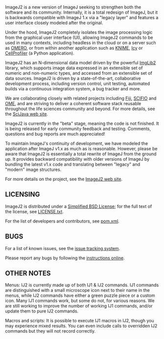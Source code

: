ImageJ2 is a new version of ImageJ seeking to strengthen both the software and
its community. Internally, it is a total redesign of ImageJ, but it is
backwards compatible with ImageJ 1.x via a "legacy layer" and features a user
interface closely modeled after the original.

Under the hood, ImageJ2 completely isolates the image processing logic from the
graphical user interface (UI), allowing ImageJ2 commands to be used in many
contexts, including headless in the cloud or on a server such as
[OMERO](http://openmicroscopy.org/site/support/omero4), or from within another
application such as [KNIME](http://knime.org/),
[Icy](http://icy.bioimageanalysis.org/) or
[CellProfiler](http://cellprofiler.org/) (a Python application).

ImageJ2 has an N-dimensional data model driven by the powerful
[ImgLib2](http://imglib2.net/) library, which supports image data expressed in
an extensible set of numeric and non-numeric types, and accessed from an
extensible set of data sources. ImageJ2 is driven by a state-of-the-art,
collaborative development process, including version control, unit testing,
automated builds via a continuous integration system, a bug tracker and more.

We are collaborating closely with related projects including
[Fiji](http://fiji.sc/), [SCIFIO](http://scif.io/) and
[OME](http://openmicroscopy.org/), and are striving to deliver a coherent
software stack reusable throughout the life sciences community and beyond. For
more details, see the [SciJava web site](http://scijava.org/).

ImageJ2 is currently in the "beta" stage, meaning the code is not finished. It
is being released for early community feedback and testing. Comments, questions
and bug reports are much appreciated!

To maintain ImageJ's continuity of development, we have modeled the application
after ImageJ v1.x as much as is reasonable. However, please be aware that
ImageJ2 is essentially a total rewrite of ImageJ from the ground up. It
provides backward compatibility with older versions of ImageJ by bundling the
latest v1.x code and translating between "legacy" and "modern" image
structures.

For more details on the project, see the
[ImageJ2 web site](http://developer.imagej.net/).


LICENSING
---------

ImageJ2 is distributed under a
[Simplified BSD License](http://en.wikipedia.org/wiki/BSD_licenses);
for the full text of the license, see
[LICENSE.txt](https://github.com/imagej/imagej/blob/master/LICENSE.txt).

For the list of developers and contributors, see
[pom.xml](https://github.com/imagej/imagej/blob/master/pom.xml).


BUGS
----

For a list of known issues, see the
[issue tracking system](http://trac.imagej.net/report/1).

Please report any bugs by following the
[instructions online](http://developer.imagej.net/reporting-bugs).


OTHER NOTES
-----------

Menus: IJ2 is currently made up of both IJ1 & IJ2 commands. IJ1 commands are
distinguished with a small microscope icon next to their name in the menus,
while IJ2 commands have either a green puzzle piece or a custom icon. Many IJ1
commands work, but some do not, for various reasons. We are still working to
improve the number of working IJ1 commands, and/or update them to pure IJ2
commands.

Macros and scripts: It is possible to execute IJ1 macros in IJ2, though you may
experience mixed results. You can even include calls to overridden IJ2 commands
but they will not record correctly.

